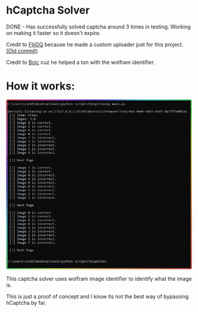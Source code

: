 # hCaptcha Solver
DONE - Has successfully solved captcha around 3 times in testing. Working on making it faster so it doesn't expire.

Credit to <a href="https://github.com/FliiGQ">FliiGQ</a> because he made a custom uploader just for this project. <a href="https://github.com/notverdict/hCaptcha-Solver/commit/9a96bbdb41dfa0a6a3513fa977ca6b5cbcb1be98">(Old commit)</a>

Credit to <a href="https://discord.com/users/568577678140112900">Boic</a> cuz he helped a ton with the wolfram identifier.

# How it works:

![Screenshot](cmd_6snicOamnT.png)

This captcha solver uses wolfram image identifier to identify what the image is.

This is just a proof of concept and I know its not the best way of bypassing hCaptcha by far.
